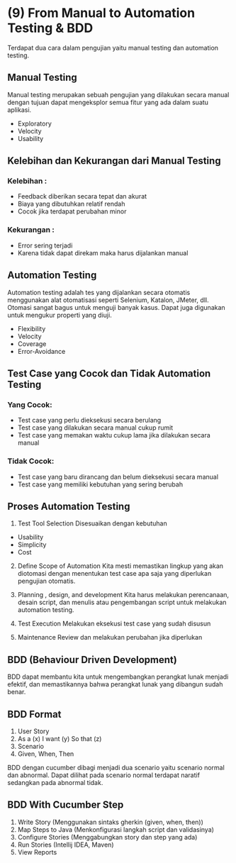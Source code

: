 # (9) From Manual to Automation Testing & BDD
Terdapat dua cara dalam pengujian yaitu manual testing dan automation testing.

## Manual Testing 
Manual testing merupakan sebuah pengujian yang dilakukan secara manual dengan tujuan dapat mengeksplor semua fitur yang ada dalam suatu aplikasi.

- Exploratory
- Velocity
- Usability

## Kelebihan dan Kekurangan dari Manual Testing

### Kelebihan :
- Feedback diberikan secara tepat dan akurat
- Biaya yang dibutuhkan relatif rendah
- Cocok jika terdapat perubahan minor

### Kekurangan :
- Error sering terjadi
- Karena tidak dapat direkam maka harus dijalankan manual

## Automation Testing
Automation testing adalah tes yang dijalankan secara otomatis menggunakan alat otomatisasi seperti Selenium, Katalon, JMeter, dll. Otomasi sangat bagus untuk menguji banyak kasus. Dapat juga digunakan untuk mengukur properti yang diuji.  

- Flexibility
- Velocity
- Coverage
- Error-Avoidance

## Test Case yang Cocok dan Tidak Automation Testing

### Yang Cocok:

- Test case yang perlu dieksekusi secara berulang
- Test case yang dilakukan secara manual cukup rumit
- Test case yang memakan waktu cukup lama jika dilakukan secara manual

### Tidak Cocok:

- Test case yang baru dirancang dan belum dieksekusi secara manual
- Test case yang memiliki kebutuhan yang sering berubah

## Proses Automation Testing
1. Test Tool Selection Disesuaikan dengan kebutuhan
- Usability
- Simplicity
- Cost

2. Define Scope of Automation Kita mesti memastikan lingkup yang akan diotomasi dengan menentukan test case apa saja yang diperlukan pengujian otomatis.

3. Planning , design, and development Kita harus melakukan perencanaan, desain script, dan menulis atau pengembangan script untuk melakukan automation testing.

4. Test Execution Melakukan eksekusi test case yang sudah disusun

5. Maintenance Review dan melakukan perubahan jika diperlukan

## BDD (Behaviour Driven Development)
BDD dapat membantu kita untuk mengembangkan perangkat lunak menjadi efektif, dan memastikannya bahwa perangkat lunak yang dibangun sudah benar.

## BDD Format
1. User Story
2. As a (x) I want (y) So that (z)
3. Scenario
4. Given, When, Then

BDD dengan cucumber dibagi menjadi dua scenario yaitu scenario normal dan abnormal. Dapat dilihat pada scenario normal terdapat naratif sedangkan pada abnormal tidak.

## BDD With Cucumber Step
1. Write Story (Menggunakan sintaks gherkin (given, when, then))
2. Map Steps to Java (Menkonfigurasi langkah script dan validasinya)
3. Configure Stories (Menggabungkan story dan step yang ada)
4. Run Stories (Intellij IDEA, Maven)
5. View Reports
